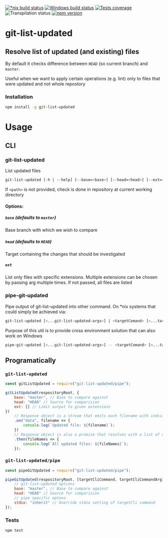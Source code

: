 [![*nix build status][nix-build-image]][nix-build-url]
[![Windows build status][win-build-image]][win-build-url]
[![Tests coverage][cov-image]][cov-url]
![Transpilation status][transpilation-image]
[![npm version][npm-image]][npm-url]

# git-list-updated

## Resolve list of updated (and existing) files

By default it checks difference between `HEAD` (so current branch) and `master`.

Useful when we want to apply certain operations (e.g. lint) only to files that were updated and not whole repostory

### Installation

```bash
npm install -g git-list-updated
```

# Usage

## CLI

### git-list-updated

List updated files

```bash
git-list-updated [-h | --help] [--base=<base>] [--head=<head>] [--ext=<ext>] [<path>]
```

If `<path>` is not provided, check is done in repository at current working directory

#### Options:

##### `base` (defaults to `master`)

Base branch with which we wish to compare

##### `head` (defaults to `HEAD`)

Target containing the changes that should be investigated

##### `ext`

List only files with specific extensions. Multiple extensions can be chosen by passing arg multiple times.
If not passed, all files are listed

### pipe-git-updated

Pipe output of git-list-updated into other command.
On \*nix systems that could simply be achieved via:

```bash
git-list-updated [<...git-list-updated-args>] | <targetComand> [<...target-command-args>]
```

Purpose of this util is to provide cross environment solution that can also work on Windows

```bash
pipe-git-updated [<...git-list-updated-args>] -- <targetComand> [<...target-command-args>]
```

## Programatically

### `git-list-updated`

```javascript
const gitListUpdated = require("git-list-updated/pipe");

gitListUpdated(respositoryRoot, {
	base: "master", // Base to compare against
	head: "HEAD" // Source for comparision
	ext: [] // Limit output to given extensions
})
	// Response object is a stream that emits each filename with individual data event
	.on("data", filename => {
		console.log(`Updated file: ${filename}`);
	})
	// Response object is also a promise that resolves with a list of updated files
	.then(fileNames => {
		console.log(`All updated files: ${fileNames}`);
	});
```

### `git-list-updated/pipe`

```javascript
const pipeGitUpdated = require("git-list-updated/pipe");

pipeGitUpdated(respositoryRoot, [targetCliCommand, targetCliCommandArg1, targetCliCommandArg2], {
 	// git-list-updated options
	base: "master", // Base to compare against
	head: "HEAD" // Source for comparision
	// pipe specific optons
	stdio: "inherit" // Override stdio setting of targetCli command
});
```

### Tests

```bash
npm test
```

[nix-build-image]: https://semaphoreci.com/api/v1/medikoo-org/git-list-updated/branches/master/shields_badge.svg
[nix-build-url]: https://semaphoreci.com/medikoo-org/git-list-updated
[win-build-image]: https://ci.appveyor.com/api/projects/status/bj6qtpvem7rqgoas?svg=true
[win-build-url]: https://ci.appveyor.com/api/project/medikoo/git-list-updated
[cov-image]: https://img.shields.io/codecov/c/github/medikoo/git-list-updated.svg
[cov-url]: https://codecov.io/gh/medikoo/git-list-updated
[transpilation-image]: https://img.shields.io/badge/transpilation-free-brightgreen.svg
[npm-image]: https://img.shields.io/npm/v/git-list-updated.svg
[npm-url]: https://www.npmjs.com/package/git-list-updated
